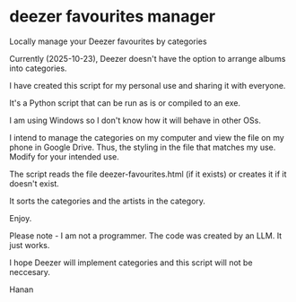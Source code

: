 # deezer favourites manager
Locally manage your Deezer favourites by categories

Currently (2025-10-23), Deezer doesn't have the option to arrange albums into categories.

I have created this script for my personal use and sharing it with everyone.

It's a Python script that can be run as is or compiled to an exe.

I am using Windows so I don't know how it will behave in other OSs.

I intend to manage the categories on my computer and view the file on my phone in Google Drive. Thus, the styling in the file that matches my use. Modify for your intended use.

The script reads the file deezer-favourites.html (if it exists) or creates it if it doesn't exist.

It sorts the categories and the artists in the category.

Enjoy.

Please note - I am not a programmer. The code was created by an LLM. It just works.

I hope Deezer will implement categories and this script will not be neccesary. 

Hanan
